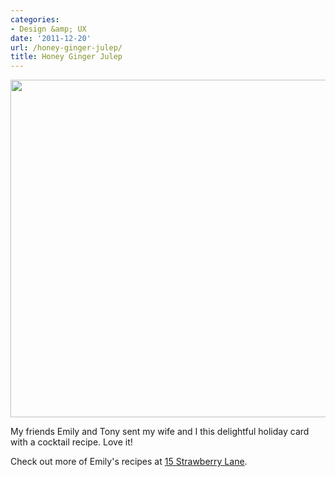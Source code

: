 ```yaml
---
categories:
- Design &amp; UX
date: '2011-12-20'
url: /honey-ginger-julep/
title: Honey Ginger Julep
---
```


<img src="https://gomakethings.com/wp-content/uploads/2011/12/Julep.png" alt="" title="Julep" width="560" height="540" class="aligncenter size-full wp-image-1860" />

My friends Emily and Tony sent my wife and I this delightful holiday card with a cocktail recipe. Love it!

Check out more of Emily's recipes at <a href="15strawberrylane.com">15 Strawberry Lane</a>.
